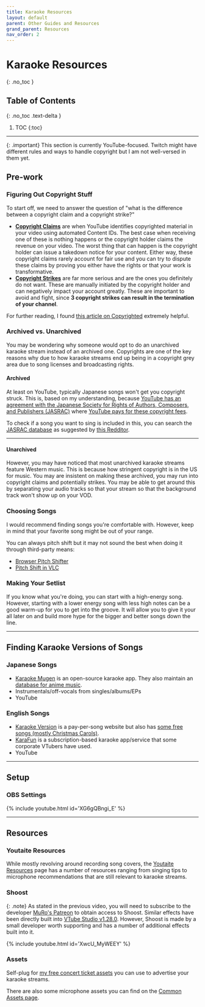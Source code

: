 ```yaml
---
title: Karaoke Resources
layout: default
parent: Other Guides and Resources
grand_parent: Resources
nav_order: 2
---
```


# Karaoke Resources
{: .no_toc }

## Table of Contents
{: .no_toc .text-delta }

1. TOC
{:toc}

-----

{: .important}
This section is currently YouTube-focused. Twitch might have different rules and ways to handle copyright but I am not well-versed in them yet.

## Pre-work

### Figuring Out Copyright Stuff

To start off, we need to answer the question of "what is the difference between a copyright claim and a copyright strike?"

* [**Copyright Claims**](https://support.google.com/youtube/answer/7002106?hl=en) are when YouTube identifies copyrighted material in your video using automated Content IDs. The best case when receiving one of these is nothing happens or the copyright holder claims the revenue on your video. The worst thing that can happen is the copyright holder can issue a takedown notice for your content. Either way, these copyright claims rarely account for fair use and you can try to dispute these claims by proving you either have the rights or that your work is transformative.
* [**Copyright Strikes**](https://support.google.com/youtube/answer/2814000?hl=en) are far more serious and are the ones you definitely do not want. These are manually initiated by the copyright holder and can negatively impact your account greatly. These are important to avoid and fight, since **3 copyright strikes can result in the termination of your channel**.

For further reading, I found [this article on Copyrighted](https://www.copyrighted.com/blog/copyright-claim-vs-strike) extremely helpful.

### Archived vs. Unarchived

You may be wondering why someone would opt to do an unarchived karaoke stream instead of an archived one. Copyrights are one of the key reasons why due to how karaoke streams end up being in a copyright grey area due to song licenses and broadcasting rights.

<div class="code-example bg-grey-lt-000" markdown="1">

#### Archived

At least on YouTube, typically Japanese songs won't get you copyright struck. This is, based on my understanding, because [YouTube has an agreement with the Japanese Society for Rights of Authors, Composers, and Publishers (JASRAC)](https://www.jasrac.or.jp/ejhp/release/2020/0430.html) where [YouTube pays for these copyright fees](https://monolith.law/en/internet/twitter-copyright-singing).

To check if a song you want to sing is included in this, you can search the [JASRAC database](https://www.jasrac.or.jp/ejhp/database.html) as suggested by [this Redditor](https://www.reddit.com/r/VirtualYoutubers/comments/1cvortg/comment/l4uryx0/?utm_source=share&utm_medium=web3x&utm_name=web3xcss&utm_term=1&utm_content=share_button).

-----

#### Unarchived

However, you may have noticed that most unarchived karaoke streams feature Western music. This is because how stringent copyright is in the US for music. You may are insistent on making these archived, you may run into copyright claims and potentially strikes. You may be able to get around this by separating your audio tracks so that your stream so that the background track won't show up on your VOD.

</div>

### Choosing Songs

I would recommend finding songs you're comfortable with. However, keep in mind that your favorite song might be out of your range.

You can always pitch shift but it may not sound the best when doing it through third-party means:
* [Browser Pitch Shifter](https://x.com/tiuuie/status/1391431054511075330)
* [Pitch Shift in VLC](https://superuser.com/questions/1157810/can-i-change-the-pitch-using-vlc)

### Making Your Setlist

If you know what you're doing, you can start with a high-energy song. However, starting with a lower energy song with less high notes can be a good warm-up for you to get into the groove. It will allow you to give it your all later on and build more hype for the bigger and better songs down the line.

-----

## Finding Karaoke Versions of Songs

### Japanese Songs
* [Karaoke Mugen](https://karaokes.moe/en/) is an open-source karaoke app. They also maintain an [database for anime music](https://kara.moe/).
* Instrumentals/off-vocals from singles/albums/EPs
* YouTube

### English Songs
* [Karaoke Version](https://www.karaoke-version.com/) is a pay-per-song website but also has [some free songs (mostly Christmas Carols)](https://www.karaoke-version.com/custombackingtrack_free/karaoke.html). 
* [KaraFun](https://www.karafun.com/) is a subscription-based karaoke app/service that some corporate VTubers have used.
* YouTube

-----

## Setup

### OBS Settings

{% include youtube.html id='XG6gQBngi_E' %}

-----

## Resources

### Youtaite Resources

While mostly revolving around recording song covers, the [Youtaite Resources](https://www.youtaite.com/resources) page has a number of resources ranging from singing tips to microphone recommendations that are still relevant to karaoke streams.

### Shoost

{: .note}
As stated in the previous video, you will need to subscribe to the developer [MuRo's Patreon](https://www.patreon.com/MuRo_CG) to obtain access to Shoost. Similar effects have been directly built into [VTube Studio v1.28.0](https://x.com/VTubeStudio/status/1737956014186496208). However, Shoost is made by a small developer worth supporting and has a number of additional effects built into it.

{% include youtube.html id='XwcU_MyWEEY' %}

### Assets

Self-plug for [my free concert ticket assets](https://ko-fi.com/s/dd76510bc6) you can use to advertise your karaoke streams.

There are also some microphone assets you can find on the [Common Assets page](https://vtubing.info/resources/assets/common-assets.html#microphones).